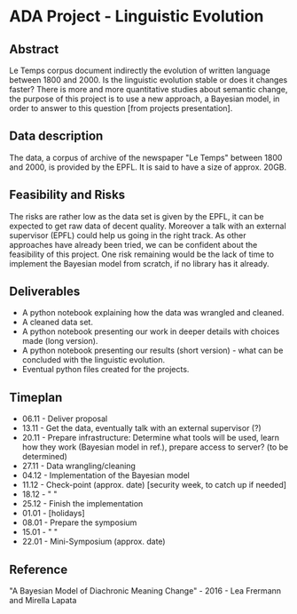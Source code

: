 # ADA Project - Linguistic Evolution

## Abstract
Le Temps corpus document indirectly the evolution of written language between
1800 and 2000. Is the linguistic evolution stable or does it changes faster? There
is more and more quantitative studies about semantic change, the purpose of this
project is to use a new approach, a Bayesian model, in order to answer to this
question [from projects presentation].

## Data description
The data, a corpus of archive of the newspaper "Le Temps" between 1800 and 2000, is
provided by the EPFL. It is said to have a size of approx. 20GB.

## Feasibility and Risks
The risks are rather low as the data set is given by the EPFL, it can be expected to get
raw data of decent quality. Moreover a talk with an external supervisor (EPFL) could help us 
going in the right track. As other approaches have already been tried, we can be confident 
about the feasibility of this project. One risk remaining would be the lack of time to implement
the Bayesian model from scratch, if no library has it already.

## Deliverables
- A python notebook explaining how the data was wrangled and cleaned.
- A cleaned data set.
- A python notebook presenting our work in deeper details with choices made (long version).
- A python notebook presenting our results (short version) - what can be concluded with the linguistic evolution.
- Eventual python files created for the projects.

## Timeplan
- 06.11 - Deliver proposal
- 13.11 - Get the data, eventually talk with an external supervisor (?)
- 20.11 - Prepare infrastructure: Determine what tools will be used, learn how they work (Bayesian model in ref.), prepare access to server? (to be determined)
- 27.11 - Data wrangling/cleaning
- 04.12 - Implementation of the Bayesian model
- 11.12 - Check-point (approx. date) [security week, to catch up if needed]
- 18.12 - " "
- 25.12 - Finish the implementation
- 01.01 - [holidays]
- 08.01 - Prepare the symposium
- 15.01 - " "
- 22.01 - Mini-Symposium (approx. date)

## Reference
"A Bayesian Model of Diachronic Meaning Change" - 2016 - Lea Frermann and Mirella Lapata
